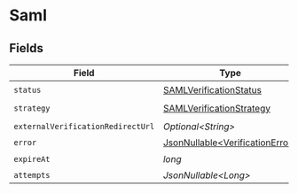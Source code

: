 # Saml


## Fields

| Field                                                                            | Type                                                                             | Required                                                                         | Description                                                                      |
| -------------------------------------------------------------------------------- | -------------------------------------------------------------------------------- | -------------------------------------------------------------------------------- | -------------------------------------------------------------------------------- |
| `status`                                                                         | [SAMLVerificationStatus](../../models/components/SAMLVerificationStatus.md)      | :heavy_check_mark:                                                               | N/A                                                                              |
| `strategy`                                                                       | [SAMLVerificationStrategy](../../models/components/SAMLVerificationStrategy.md)  | :heavy_check_mark:                                                               | N/A                                                                              |
| `externalVerificationRedirectUrl`                                                | *Optional\<String>*                                                              | :heavy_check_mark:                                                               | N/A                                                                              |
| `error`                                                                          | [JsonNullable\<VerificationError>](../../models/components/VerificationError.md) | :heavy_minus_sign:                                                               | N/A                                                                              |
| `expireAt`                                                                       | *long*                                                                           | :heavy_check_mark:                                                               | N/A                                                                              |
| `attempts`                                                                       | *JsonNullable\<Long>*                                                            | :heavy_minus_sign:                                                               | N/A                                                                              |